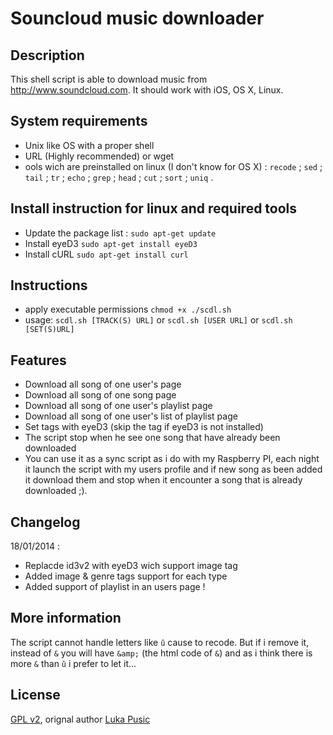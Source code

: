 Souncloud music downloader
==============

Description
--------------
This shell script is able to download music from http://www.soundcloud.com.
It should work with iOS, OS X, Linux.

System requirements
--------------
* Unix like OS with a proper shell
* URL (Highly recommended) or wget
* ools wich are preinstalled on linux (I don't know  for OS X) : `recode` ; `sed` ; `tail` ; `tr` ; `echo` ; `grep` ; `head` ; `cut` ; `sort` ; `uniq` .


Install instruction for linux and required tools
--------------
* Update the package list : `sudo apt-get update`
* Install eyeD3 `sudo apt-get install eyeD3`
* Install cURL `sudo apt-get install curl`

Instructions
--------------
* apply executable permissions `chmod +x ./scdl.sh`
* usage: `scdl.sh [TRACK(S) URL]` or `scdl.sh [USER URL]` or `scdl.sh [SET(S)URL]`

Features
--------------
* Download all song of one user's page
* Download all song of one song page
* Download all song of one user's playlist page
* Download all song of one user's list of playlist page
* Set tags with eyeD3 (skip the tag if eyeD3 is not installed)
* The script stop when he see one song that have already been downloaded
* You can use it as a sync script as i do with my Raspberry PI, each night it launch the script with my users profile and if new song as been added it download them and stop when it encounter a song that is already downloaded ;).

Changelog
--------------
18/01/2014 :
* Replacde id3v2 with eyeD3 wich support image tag
* Added image & genre tags support for each type 
* Added support of playlist in an users page !

More information
--------------
The script cannot handle letters like `û` cause to recode. But if i remove it, instead of `&` you will have `&amp;` (the html code of `&`) and as i think there is more `&` than `û` i prefer to let it...

License
--------------
[GPL v2](https://www.gnu.org/licenses/gpl-2.0.txt), orignal author [Luka Pusic](http://pusic.si)
